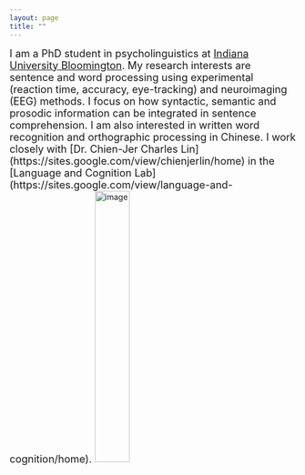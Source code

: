 ```yaml
---
layout: page
title: ""
---
```


<span style="font-size:18px"> 
I am a PhD student in psycholinguistics at <a href="https://bloomington.iu.edu/" target="_blank">Indiana University Bloomington</a>. My research interests are sentence and word processing using experimental (reaction time, accuracy, eye-tracking) and neuroimaging (EEG) methods.
</span>

<span style="font-size:18px"> 
I focus on how syntactic, semantic and prosodic information can be integrated in sentence comprehension. I am also interested in written word recognition and orthographic processing in Chinese. 
</span>

<span style="font-size:18px"> 
I work closely with [Dr. Chien-Jer Charles Lin](https://sites.google.com/view/chienjerlin/home) in the [Language and Cognition Lab](https://sites.google.com/view/language-and-cognition/home).
</span>

<img src="https://zepliu.github.io/assets/image/pic3.png" alt="image" width="35%" height="auto">
